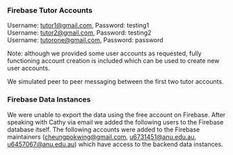 ### Firebase Tutor Accounts

Username: tutor1@gmail.com, Password: testing1 <br>
Username: tutor2@gmail.com, Password: testing2 <br>
Username: tutorone@gmail.com, Password: password <br>

Note: although we provided some user accounts as requested, fully functioning account creation is included which can be used to create new user accounts.

We simulated peer to peer messaging between the first two tutor accounts.

### Firebase Data Instances 

We were unable to export the data using the free account on Firebase. After speaking with Cathy via email we added the following users to the Firebase database itself. The following accounts were added to the Firebase maintainers (cheungpokwing@gmail.com, u6731451@anu.edu.au, u6457067@anu.edu.au) which have access to the backend data instances.
